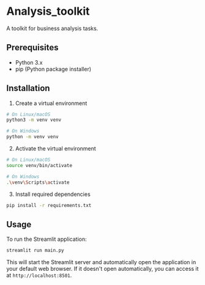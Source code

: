 # Analysis_toolkit

A toolkit for business analysis tasks.

## Prerequisites

- Python 3.x
- pip (Python package installer)

## Installation

1. Create a virtual environment
```bash
# On Linux/macOS
python3 -m venv venv

# On Windows
python -m venv venv
```

2. Activate the virtual environment
```bash
# On Linux/macOS
source venv/bin/activate

# On Windows
.\venv\Scripts\activate
```

3. Install required dependencies
```bash
pip install -r requirements.txt
```

## Usage

To run the Streamlit application:

```bash
streamlit run main.py
```

This will start the Streamlit server and automatically open the application in your default web browser. If it doesn't open automatically, you can access it at `http://localhost:8501`.
